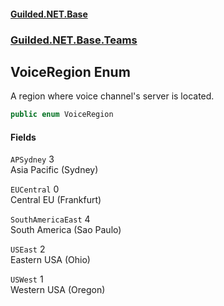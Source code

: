 #### [Guilded.NET.Base](Guilded_NET_Base.md 'Guilded.NET.Base')
### [Guilded.NET.Base.Teams](Guilded_NET_Base.md#Guilded_NET_Base_Teams 'Guilded.NET.Base.Teams')
## VoiceRegion Enum
A region where voice channel's server is located.  
```csharp
public enum VoiceRegion

```
#### Fields
<a name='Guilded_NET_Base_Teams_VoiceRegion_APSydney'></a>
`APSydney` 3  
Asia Pacific (Sydney)  
  
<a name='Guilded_NET_Base_Teams_VoiceRegion_EUCentral'></a>
`EUCentral` 0  
Central EU (Frankfurt)  
  
<a name='Guilded_NET_Base_Teams_VoiceRegion_SouthAmericaEast'></a>
`SouthAmericaEast` 4  
South America (Sao Paulo)  
  
<a name='Guilded_NET_Base_Teams_VoiceRegion_USEast'></a>
`USEast` 2  
Eastern USA (Ohio)  
  
<a name='Guilded_NET_Base_Teams_VoiceRegion_USWest'></a>
`USWest` 1  
Western USA (Oregon)  
  
